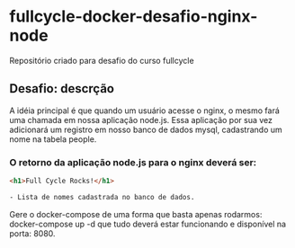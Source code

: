 # fullcycle-docker-desafio-nginx-node
Repositório criado para desafio do curso fullcycle

## Desafio: descrção
A idéia principal é que quando um usuário acesse o nginx, o mesmo fará uma chamada em nossa aplicação node.js. Essa aplicação por sua vez adicionará um registro em nosso banco de dados mysql, cadastrando um nome na tabela people.

### O retorno da aplicação node.js para o nginx deverá ser:
```html
<h1>Full Cycle Rocks!</h1>

- Lista de nomes cadastrada no banco de dados.
```

Gere o docker-compose de uma forma que basta apenas rodarmos: docker-compose up -d que tudo deverá estar funcionando e disponível na porta: 8080.
